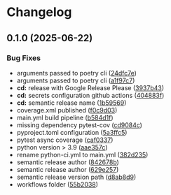 # Changelog

## 0.1.0 (2025-06-22)


### Bug Fixes

* arguments passed to poetry cli ([24dfc7e](https://github.com/robincvlr/europarl/commit/24dfc7e112eac61e8a5b5f321b96fae1902ec3cb))
* arguments passed to poetry cli ([a1f97c7](https://github.com/robincvlr/europarl/commit/a1f97c7ecc3928043a7f297a69e571e86355443e))
* **cd:** release with Google Release Please ([3937b43](https://github.com/robincvlr/europarl/commit/3937b4373ab1b0080f2f22d302b379b6ff83b2cd))
* **cd:** secrets configuration github actions ([404883f](https://github.com/robincvlr/europarl/commit/404883fc9c398ed22cfe9307be7e98ac959b7453))
* **cd:** semantic release name ([1b59569](https://github.com/robincvlr/europarl/commit/1b5956906375522a84650f7e422585c854968482))
* coverage.xml published ([f0c9d03](https://github.com/robincvlr/europarl/commit/f0c9d03db9e80ea7523880ce7f3013830662a134))
* main.yml build pipeline ([b584d1f](https://github.com/robincvlr/europarl/commit/b584d1f56e0f8131688a88d8e81bbd90f2ba091c))
* missing dependency pytest-cov ([cd9084c](https://github.com/robincvlr/europarl/commit/cd9084c32500f78365f8c9edfc256af14a14644a))
* pyproject.toml configuration ([5a3ffc5](https://github.com/robincvlr/europarl/commit/5a3ffc54663af931e01b7d7f936cd4e8b4f9be67))
* pytest async coverage ([caf0337](https://github.com/robincvlr/europarl/commit/caf03378d664138c7875a2ddd1681ec12d9acb22))
* python version &gt; 3.9 ([aae357c](https://github.com/robincvlr/europarl/commit/aae357c5a618de0d4a94bf8f50d3843a09ff2592))
* rename python-ci.yml to main.yml ([382d235](https://github.com/robincvlr/europarl/commit/382d2357cb4da5642c965c799617555726a404d9))
* semantic release author ([842678b](https://github.com/robincvlr/europarl/commit/842678b63b69fd28d08fe6e70c61e38ace2cadd9))
* semantic release author ([629e257](https://github.com/robincvlr/europarl/commit/629e257c85e5c56ceb0cb67f43e7f4025f5644db))
* semantic release version path ([d8ab8d9](https://github.com/robincvlr/europarl/commit/d8ab8d9450d6f52bf21a931ff946aa4ee534eae2))
* workflows folder ([55b2038](https://github.com/robincvlr/europarl/commit/55b20384771229bed31d7c1a4f1857404ef1bdae))
